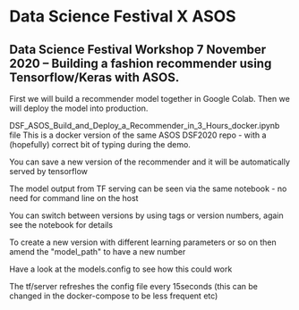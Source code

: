 # Data Science Festival X ASOS
## Data Science Festival Workshop 7 November 2020 – Building a fashion recommender using Tensorflow/Keras with ASOS.

First we will build a recommender model together in Google Colab. Then we will deploy the model into production.


DSF_ASOS_Build_and_Deploy_a_Recommender_in_3_Hours_docker.ipynb file 
This is a docker version of the same ASOS DSF2020 repo - with a (hopefully) correct bit of typing during the demo.

You can save a new version of the recommender and it will be automatically served by tensorflow

The model output from TF serving can be seen via the same notebook - no need for command line on the host

You can switch between versions by using tags or version numbers, again see the notebook for details

To create a new version with different learning parameters or so on then amend the "model_path" to have a new number

Have a look at the models.config to see how this could work

The tf/server refreshes the config file every 15seconds (this can be changed in the docker-compose to be less frequent etc)




